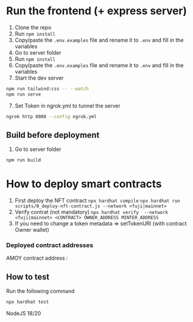 # Run the frontend (+ express server)
1. Clone the repo
2. Run `npm install`
3. Copy/paste the `.env.examples` file and rename it to `.env` and fill in the variables
4. Go to server folder
5. Run `npm install`
6. Copy/paste the `.env.examples` file and rename it to `.env` and fill in the variables
7. Start the dev server
```bash
npm run tailwind:css -- --watch
npm run serve
```
7. Set Token in ngrok.yml to tunnel the server
```bash
ngrok http 8080 --config ngrok.yml
```

## Build before deployment

1. Go to server folder
```bash
npm run build
```
 
# How to deploy smart contracts

1. First deploy the NFT contract
`npx hardhat compile`
`npx hardhat run scripts/0_deploy-nft-contract.js --network <fuji|mainnet>`
3. Verify contrat (not mandatory)
`npx hardhat verify  --network <fuji|mainnet> <CONTRACT> OWNER_ADDRESS MINTER_ADDRESS`
4. If you need to change a token metadata => setTokenURI (with contract Owner wallet)

### Deployed contract addresses

AMOY contract address : 

## How to test

Run the following command
```bash
npx hardhat test
```

NodeJS 18/20
